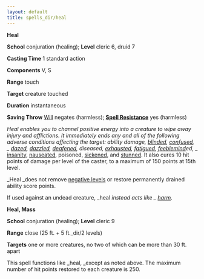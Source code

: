 ```yaml
---
layout: default
title: spells_dir/heal
---
```

 **Heal**

**School** conjuration (healing); **Level** cleric 6, druid 7

**Casting Time** 1 standard action

**Components** V, S

**Range** touch

**Target** creature touched

**Duration** instantaneous

**Saving Throw** [Will](../combat#_will) negates (harmless); **[Spell Resistance](../glossary#_spell-resistance)** yes (harmless)

_Heal _enables you to channel positive energy into a creature to wipe away injury and afflictions. It immediately ends any and all of the following adverse conditions affecting the target: ability damage, [blinded](../glossary#_blinded), [confused](../glossary#_confused)_, _ [dazed](../glossary#_dazed), [dazzled](../glossary#_dazzled), [deafened](../glossary#_deafened), diseased, [exhausted](../glossary#_exhausted), [fatigued](../glossary#_fatigued), [feeblemind](feeblemind#_feeblemind)ed_, _ [insanity](insanity#_insanity), [nauseated](../glossary#_nauseated), poisoned, [sickened](../glossary#_sickened), and [stunned](../glossary#_stunned). It also cures 10 hit points of damage per level of the caster, to a maximum of 150 points at 15th level.

_Heal _does not remove [negative levels](../glossary#_energy-drain-and-negative-levels) or restore permanently drained ability score points.

If used against an undead creature, _heal _instead acts like _ [harm](harm#_harm)_.

**Heal, Mass**

**School** conjuration (healing); **Level** cleric 9

**Range** close (25 ft. + 5 ft._dir/2 levels)

**Targets** one or more creatures, no two of which can be more than 30 ft. apart

This spell functions like _heal, _except as noted above. The maximum number of hit points restored to each creature is 250.

